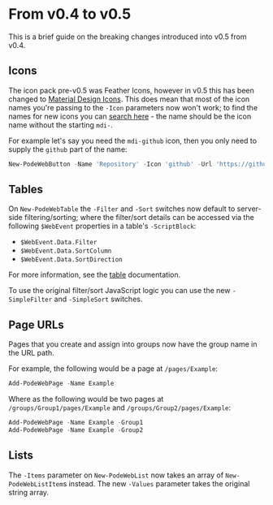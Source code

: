 # From v0.4 to v0.5

This is a brief guide on the breaking changes introduced into v0.5 from v0.4.

## Icons

The icon pack pre-v0.5 was Feather Icons, however in v0.5 this has been changed to [Material Design Icons](https://materialdesignicons.com/). This does mean that most of the icon names you're passing to the `-Icon` parameters now won't work; to find the names for new icons you can [search here](https://pictogrammers.github.io/@mdi/font/5.4.55/) - the name should be the icon name without the starting `mdi-`.

For example let's say you need the `mdi-github` icon, then you only need to supply the `github` part of the name:

```powershell
New-PodeWebButton -Name 'Repository' -Icon 'github' -Url 'https://github.com/Badgerati/Pode.Web'
```

## Tables

On `New-PodeWebTable` the `-Filter` and `-Sort` switches now default to server-side filtering/sorting; where the filter/sort details can be accessed via the following `$WebEvent` properties in a table's `-ScriptBlock`:

* `$WebEvent.Data.Filter`
* `$WebEvent.Data.SortColumn`
* `$WebEvent.Data.SortDirection`

For more information, see the [table](../../../Tutorials/Elements/Table) documentation.

To use the original filter/sort JavaScript logic you can use the new `-SimpleFilter` and `-SimpleSort` switches.

## Page URLs

Pages that you create and assign into groups now have the group name in the URL path.

For example, the following would be a page at `/pages/Example`:

```powershell
Add-PodeWebPage -Name Example
```

Where as the following would be two pages at `/groups/Group1/pages/Example` and `/groups/Group2/pages/Example`:

```powershell
Add-PodeWebPage -Name Example -Group1
Add-PodeWebPage -Name Example -Group2
```

## Lists

The `-Items` parameter on `New-PodeWebList` now takes an array of `New-PodeWebListItem`s instead. The new `-Values` parameter takes the original string array.
